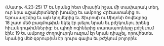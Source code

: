 (Մատթ. 4.23-25)
17 Եւ նրանց հետ միասին իջաւ մի տափարակ տեղ, ուր նրա աշակերտների խումբը եւ ամբողջ Հրէաստանից ու Երուսաղէմից եւ այն կողմերից եւ Տիւրոսի ու Սիդոնի ծովեզրից 18 շատ մեծ բազմութիւն եկել էր լսելու նրան եւ բժշկուելու իրենց հիւանդութիւններից: Եւ պիղծ ոգիներից տառապողները բժշկւում էին: 19 Եւ ամբողջ ժողովուրդն ուզում էր նրան դիպչել, որովհետեւ նրանից մեծ զօրութիւն էր դուրս գալիս եւ բժշկում բոլորին:
